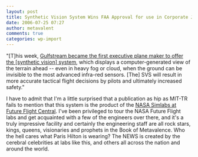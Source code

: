 ```yaml
---
layout: post
title: Synthetic Vision System Wins FAA Approval for use in Corporate Jets
date: 2006-07-25 07:27
author: metavalent
comments: true
categories: wp-import
---
```

"[T]his week, <a href="http://www.technologyreview.com/read_article.aspx?id=17196">Gulfstream became the first executive plane maker to offer the [synthetic vision] system</a>, which displays a computer-generated view of the terrain ahead -- even in heavy fog or cloud, when the ground can be invisible to the most advanced infra-red sensors.  [The] SVS will result in more accurate tactical flight decisions by pilots and ultimately increased safety."

I have to admit that I'm a little surprised that a publication as hip as MIT-TR fails to mention that this system is the product of the <a href="http://www.ffc.arc.nasa.gov/">NASA Simlabs at Future Flight Central</a>.  I've been privileged to tour the NASA Future Flight labs and get acquainted with a few of the engineers over there, and it's a truly impressive facility and certainly the engineering staff are all rock stars, kings, queens, visionaries and prophets in the Book of Metavalence.  Who the hell cares what Paris Hilton is wearing?  The NEWS is created by the cerebral celebrities at labs like this, and others all across the nation and around the world.
